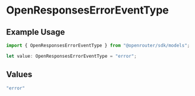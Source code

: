 # OpenResponsesErrorEventType

## Example Usage

```typescript
import { OpenResponsesErrorEventType } from "@openrouter/sdk/models";

let value: OpenResponsesErrorEventType = "error";
```

## Values

```typescript
"error"
```